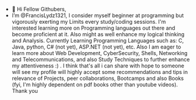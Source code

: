 - 👋 Hi Fellow Githubers,
- 
  I’m @FrancisLydz1321, I consider myself beginner at programming but vigorously exerting my Limits every study/coding sessions.
  I'm interested learning more on Programming languages out there and become proficient at it. Also might as well enhance my logical thinking and Analysis.
  Currently Learning Programming Languages such as: C, Java, python, C# (not yet), ASP.NET (not yet),  etc. Also I am eager to learn more about Web
  Development, CyberSecurity, Shells, Networking and Telecommunications, and also Study Techniques to further enhance my attentiveness :) .
  I think that's all i can share with hope to someone will see my profile will highly accept some recommendations and tips in relevance of Projects, peer 
  collaborations, Bootcamps and also Books (fyi, I'm highly dependent on pdf books other than youtube videos). Thank you 
         


<!---
FrancisLydz1321/FrancisLydz1321 is a ✨ special ✨ repository because its `README.md` (this file) appears on your GitHub profile.
You can click the Preview link to take a look at your changes.
--->
